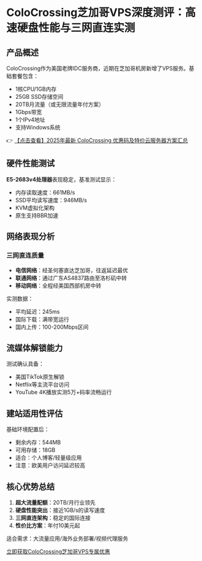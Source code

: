 # ColoCrossing芝加哥VPS深度测评：高速硬盘性能与三网直连实测

## 产品概述
ColoCrossing作为美国老牌IDC服务商，近期在芝加哥机房新增了VPS服务。基础套餐包含：
- 1核CPU/1GB内存
- 25GB SSD存储空间
- 20TB月流量（或无限流量年付方案）
- 1Gbps带宽
- 1个IPv4地址
- 支持Windows系统

👉 [【点击查看】2025年最新 ColoCrossing 优惠码及特价云服务器方案汇总](https://bit.ly/ColoCrossing)

## 硬件性能测试
**E5-2683v4处理器**表现稳定，基准测试显示：
- 内存读取速度：661MB/s
- SSD平均读写速度：946MB/s
- KVM虚拟化架构
- 原生支持BBR加速

## 网络表现分析
### 三网直连质量
- **电信网络**：经圣何塞直达芝加哥，往返延迟最优
- **联通网络**：通过广东AS4837路由至洛杉矶中转
- **移动网络**：全程经美国西部机房中转

实测数据：
- 平均延迟：245ms
- 国际下载：满带宽运行
- 国内上传：100-200Mbps区间

## 流媒体解锁能力
测试确认具备：
- 美国TikTok原生解锁
- Netflix等主流平台访问
- YouTube 4K播放实测5万+码率流畅运行

## 建站适用性评估
基础环境配置后：
- 剩余内存：544MB
- 可用存储：18GB
- 适合：个人博客/轻量级应用
- 注意：欧美用户访问延迟较高

## 核心优势总结
1. **超大流量配额**：20TB/月行业领先
2. **硬盘性能突出**：接近1GB/s的读写速度
3. **三网直连架构**：稳定的国际连接
4. **性价比方案**：年付10美元起

适合需求：大流量应用/海外业务部署/视频代理服务

[立即获取ColoCrossing芝加哥VPS专属优惠](https://bit.ly/ColoCrossing)